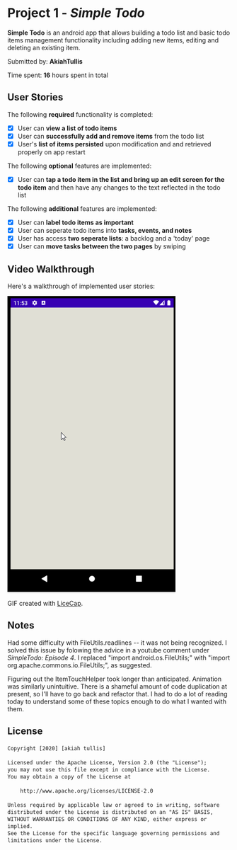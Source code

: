 # Project 1 - *Simple Todo*

**Simple Todo** is an android app that allows building a todo list and basic todo items management functionality including adding new items, editing and deleting an existing item.

Submitted by: **AkiahTullis**

Time spent: **16** hours spent in total

## User Stories

The following **required** functionality is completed:

* [x] User can **view a list of todo items**
* [x] User can **successfully add and remove items** from the todo list
* [x] User's **list of items persisted** upon modification and and retrieved properly on app restart

The following **optional** features are implemented:

* [x] User can **tap a todo item in the list and bring up an edit screen for the todo item** and then have any changes to the text reflected in the todo list

The following **additional** features are implemented:

* [x] User can **label todo items as important**
* [x] User can seperate todo items into **tasks, events, and notes**
* [x] User has access **two seperate lists**: a backlog and a 'today' page
* [x] User can **move tasks between the two pages** by swiping

## Video Walkthrough

Here's a walkthrough of implemented user stories:

<img src='walkthrough.gif' title='' width='' alt='Video Walkthrough' />

GIF created with [LiceCap](http://www.cockos.com/licecap/).

## Notes

Had some difficulty with FileUtils.readlines -- it was not being recognized. I solved this issue by folowing the advice in a youtube comment under *SimpleTodo: Episode 4*. I replaced "import android.os.FileUtils;" with "import org.apache.commons.io.FileUtils;", as suggested.

Figuring out the ItemTouchHelper took longer than anticipated. Animation was similarly unintuitive. There is a shameful amount of code duplication at present, so I'll have to go back and refactor that. I had to do a lot of reading today to understand some of these topics enough to do what I wanted with them.

## License

    Copyright [2020] [akiah tullis]

    Licensed under the Apache License, Version 2.0 (the "License");
    you may not use this file except in compliance with the License.
    You may obtain a copy of the License at

        http://www.apache.org/licenses/LICENSE-2.0

    Unless required by applicable law or agreed to in writing, software
    distributed under the License is distributed on an "AS IS" BASIS,
    WITHOUT WARRANTIES OR CONDITIONS OF ANY KIND, either express or implied.
    See the License for the specific language governing permissions and
    limitations under the License.
